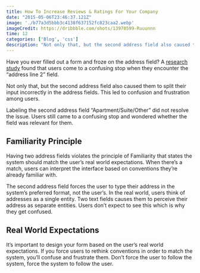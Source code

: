 ```yaml
---
title: How To Increase Reviews & Ratings For Your Company
date: "2015-05-06T23:46:37.121Z"
image: './b77a3d5bbb3c4138f637152fc823caa2.webp'
imageCredit: https://dribbble.com/shots/13970599-Ruuunnn
time: 12
categories: ['Blog', 'css']
description: "Not only that, but the second address field also caused them to split their input incorrectly in the address fields. This led to confusion and frustration among users."  
---
```


Have you ever filled out a form and froze on the address field? A [research study](https://baymard.com/blog/address-line-2) found that users come to a confusing stop when they encounter the “address line 2” field.
 

Not only that, but the second address field also caused them to split their input incorrectly in the address fields. This led to confusion and frustration among users.

Labeling the second address field “Apartment/Suite/Other” did not resolve the issue. Users still came to a confusing stop and wondered whether the field was relevant for them.

Familiarity Principle
---------------------

Having two address fields violates the principle of Familiarity that states the system should match the user’s real world expectations. When there’s a match, users can interpret the interface based on conventions they’re already familiar with.

The second address field forces the user to type their address in the system’s preferred format, not the user’s. In the real world, users think of addresses as a single entity. Two text fields causes them to perceive their address as separate entities. Users don’t expect to see this which is why they get confused.

Real World Expectations
-----------------------

It’s important to design your form based on the user’s real world expectations. If you force users to rethink conventions in order to match the system, you’ll confuse and frustrate them. Don’t force the user to follow the system, force the system to follow the user.
